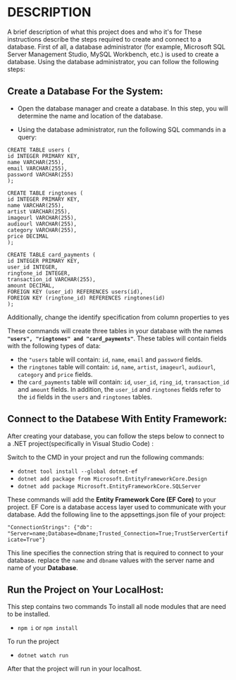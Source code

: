 
# DESCRIPTION

A brief description of what this project does and who it's for
These instructions describe the steps required to create and connect to a database. First of all, a database administrator (for example, Microsoft SQL Server Management Studio, MySQL Workbench, etc.) is used to create a database. Using the database administrator, you can follow the following steps:
## Create a Database For the System:
- Open the database manager and create a database. In this step, you will determine the name and location of the database.

- Using the database administrator, run the following SQL commands in a query:

```
CREATE TABLE users (
id INTEGER PRIMARY KEY,
name VARCHAR(255),
email VARCHAR(255),
password VARCHAR(255)
);

CREATE TABLE ringtones (
id INTEGER PRIMARY KEY,
name VARCHAR(255),
artist VARCHAR(255),
imageurl VARCHAR(255),
audiourl VARCHAR(255),
category VARCHAR(255),
price DECIMAL
);

CREATE TABLE card_payments (
id INTEGER PRIMARY KEY,
user_id INTEGER,
ringtone_id INTEGER,
transaction_id VARCHAR(255),
amount DECIMAL,
FOREIGN KEY (user_id) REFERENCES users(id),
FOREIGN KEY (ringtone_id) REFERENCES ringtones(id)
);
```

Additionally, change the identify specification from column properties to yes

These commands will create three tables in your database with the names **`"users", "ringtones" and "card_payments"`**. These tables will contain fields with the following types of data:


- the `"users` table will contain: `id`, `name`, `email` and `password` fields.
- the `ringtones` table will contain: `id`, `name`, `artist`, `imageurl`, `audiourl`, `category` and `price` fields.
- the `card_payments` table will contain: `id`, `user_id`, `ring_id`, `transaction_id` and `amount` fields. In addition, the `user_id` and `ringtones` fields refer to the `id` fields in the `users` and `ringtones` tables.
## Connect to the Databese With Entity Framework:
After creating your database, you can follow the steps below to connect to a .NET project(specifically in Visual Studio Code)  :

Switch to the CMD in your project and run the following commands:
- `dotnet tool install --global dotnet-ef`
- `dotnet add package from Microsoft.EntityFrameworkCore.Design`
- `dotnet add package Microsoft.EntityFrameworkCore.SQLServer`

These commands will add the **Entity Framework Core (EF Core)** to your project. EF Core is a database access layer used to communicate with your database.
Add the following line to the appsettings.json file of your project:

`"ConnectionStrings": {"db": "Server=name;Database=dbname;Trusted_Connection=True;TrustServerCertificate=True"}`

This line specifies the connection string that is required to connect to your database. replace the `name` and `dbname` values with the server name and name of your **Database**.

## Run the Project on Your LocalHost:

This step contains two commands
To install all node modules that are need to be installed.
- `npm i` or `npm install`

To run the project 
- `dotnet watch run`

After that the project will run in your localhost.
